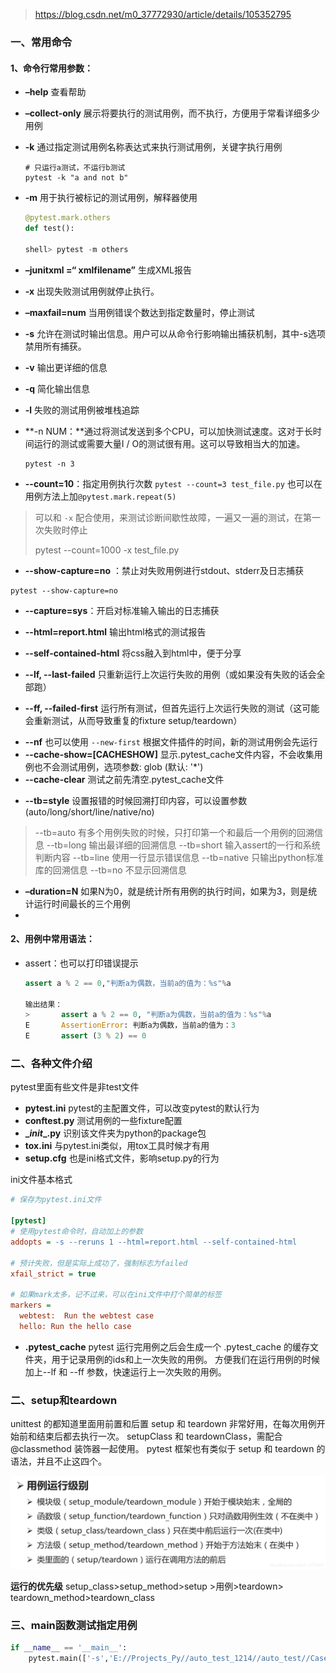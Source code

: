 > https://blog.csdn.net/m0_37772930/article/details/105352795

### 一、常用命令

#### 1、命令行常用参数：

* **–help**    查看帮助

* **–collect-only** 展示将要执行的测试用例，而不执行，方便用于常看详细多少用例

* **-k**  通过指定测试用例名称表达式来执行测试用例，关键字执行用例

  ```shell
  # 只运行a测试，不运行b测试
  pytest -k "a and not b"
  ```

* **-m** 用于执行被标记的测试用例，解释器使用

  ```python
  @pytest.mark.others
  def test():
    
  shell> pytest -m others
  ```

* **–junitxml =“ xmlfilename”**   生成XML报告

* **-x**    出现失败测试用例就停止执行。

* **–maxfail=num** 当用例错误个数达到指定数量时，停止测试

* **-s** 允许在测试时输出信息。用户可以从命令行影响输出捕获机制，其中-s选项禁用所有捕获。

* **-v** 输出更详细的信息

* **-q** 简化输出信息

* **-l** 失败的测试用例被堆栈追踪

* **-n NUM：**通过将测试发送到多个CPU，可以加快测试速度。这对于长时间运行的测试或需要大量I / O的测试很有用。这可以导致相当大的加速。

  ```shell
  pytest -n 3 
  ```
  
*  **--count=10**：指定用例执行次数   `pytest --count=3 test_file.py`   也可以在用例方法上加`@pytest.mark.repeat(5)`

> 可以和 `-x` 配合使用，来测试诊断间歇性故障，一遍又一遍的测试，在第一次失败时停止
>
> pytest --count=1000 -x test_file.py


*  **--show-capture=no**   ：禁止对失败用例进行stdout、stderr及日志捕获

  ```shell
  pytest --show-capture=no
  ```
  
* **--capture=sys**：开启对标准输入输出的日志捕获

* **--html=report.html**   输出html格式的测试报告

* **--self-contained-html**   将css融入到html中，便于分享

* **--lf, --last-failed** 只重新运行上次运行失败的用例（或如果没有失败的话会全部跑）

* **--ff, --failed-first** 运行所有测试，但首先运行上次运行失败的测试（这可能会重新测试，从而导致重复的fixture setup/teardown）

- **--nf** 也可以使用 `--new-first` 根据文件插件的时间，新的测试用例会先运行
- **--cache-show=[CACHESHOW]** 显示.pytest_cache文件内容，不会收集用例也不会测试用例，选项参数: glob (默认: '*')
- **--cache-clear** 测试之前先清空.pytest_cache文件

* **--tb=style**  设置报错的时候回溯打印内容，可以设置参数(auto/long/short/line/native/no)

> --tb=auto 有多个用例失败的时候，只打印第一个和最后一个用例的回溯信息
> --tb=long 输出最详细的回溯信息
> --tb=short 输入assert的一行和系统判断内容
> --tb=line 使用一行显示错误信息
> --tb=native 只输出python标准库的回溯信息
> --tb=no 不显示回溯信息

* **–duration=N** 如果N为0，就是统计所有用例的执行时间，如果为3，则是统计运行时间最长的三个用例
* 





#### 2、用例中常用语法：

* assert：也可以打印错误提示

  ```python
  assert a % 2 == 0,"判断a为偶数，当前a的值为：%s"%a
  
  输出结果：
  >       assert a % 2 == 0, "判断a为偶数，当前a的值为：%s"%a
  E       AssertionError: 判断a为偶数，当前a的值为：3
  E       assert (3 % 2) == 0
  ```

  

### 二、各种文件介绍

pytest里面有些文件是非test文件

- **pytest.ini** pytest的主配置文件，可以改变pytest的默认行为
- **conftest.py** 测试用例的一些fixture配置
- **\__init__.py** 识别该文件夹为python的package包
- **tox.ini** 与pytest.ini类似，用tox工具时候才有用
- **setup.cfg** 也是ini格式文件，影响setup.py的行为

ini文件基本格式

```ini
# 保存为pytest.ini文件

[pytest]
# 使用pytest命令时，自动加上的参数
addopts = -s --reruns 1 --html=report.html --self-contained-html

# 预计失败，但是实际上成功了，强制标志为failed
xfail_strict = true  

# 如果mark太多，记不过来，可以在ini文件中打个简单的标签
markers =
  webtest:  Run the webtest case
  hello: Run the hello case
```

*  **.pytest_cache**   pytest 运行完用例之后会生成一个 .pytest_cache 的缓存文件夹，用于记录用例的ids和上一次失败的用例。
  方便我们在运行用例的时候加上--lf 和 --ff 参数，快速运行上一次失败的用例。


### 二、setup和teardown

unittest 的都知道里面用前置和后置 setup 和 teardown 非常好用，在每次用例开始前和结束后都去执行一次。
setupClass 和 teardownClass，需配合@classmethod 装饰器一起使用。
pytest 框架也有类似于 setup 和 teardown 的语法，并且不止这四个。

![用例运行级别](image/20200406221551961.png)

**运行的优先级**
setup_class>setup_method>setup >用例>teardown> teardown_method>teardown_class



### 三、main函数测试指定用例

```python
if __name__ == '__main__':
    pytest.main(['-s','E://Projects_Py//auto_test_1214//auto_test//Case_rbm//case_01_wq//function.py'])
```



